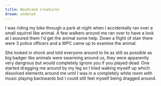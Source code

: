 ```yaml
---
title: Woodland creatures
dream: undated
---
```


I was riding my bike through a park at night when I accidentally ran over a small squirrel like animal. A few walkers around me ran over to have a look at I assured them I'd get the animal some help. Down a flight of stair there were 3 police officers and a WPC came up to examine the animal.

She looked in shock and told everyone around to lie as still as possible as big badger like animals were swarming around us, they were apparently very dangrous but would completely ignore you if you played dead. One started dragging me around by my leg so I tried waking myself up which dissolved elements around me until I was in a completely white room with music playing backwards but I could still feel myself being dragged around.